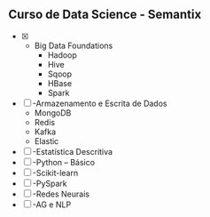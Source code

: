 ## Curso de Data Science -  Semantix

- [x] - Big Data Foundations
    - Hadoop
    - Hive
    - Sqoop
    - HBase
    - Spark
- [ ] -Armazenamento e Escrita de Dados
    - MongoDB
    - Redis
    - Kafka
    - Elastic
- [ ] -Estatística Descritiva
- [ ] -Python – Básico
- [ ] -Scikit-learn
- [ ] -PySpark
- [ ] -Redes Neurais
- [ ] -AG e NLP